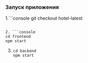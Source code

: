 ### Запуск приложения

1.```console
git checkout hotel-latest

````

2. ```console
cd frontend
npm start
````

3. ```console
   cd backend
   npm start
   ```
